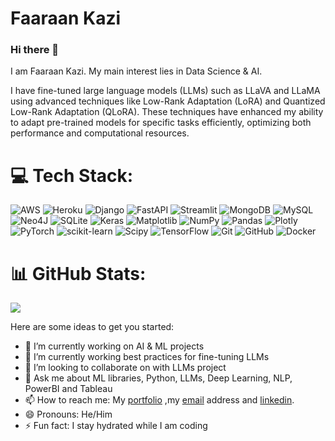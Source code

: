 # Faaraan Kazi

             

### Hi there 👋

I am Faaraan Kazi. My main interest lies in Data Science & AI.

I have fine-tuned large language models (LLMs) such as LLaVA and LLaMA using advanced techniques like Low-Rank Adaptation (LoRA) and Quantized Low-Rank Adaptation (QLoRA). These techniques have enhanced my ability to adapt pre-trained models for specific tasks efficiently, optimizing both performance and computational resources.

# 💻 Tech Stack:
 ![AWS](https://img.shields.io/badge/AWS-%23FF9900.svg?style=for-the-badge&logo=amazon-aws&logoColor=white) ![Heroku](https://img.shields.io/badge/heroku-%23430098.svg?style=for-the-badge&logo=heroku&logoColor=white) ![Django](https://img.shields.io/badge/django-%23092E20.svg?style=for-the-badge&logo=django&logoColor=white) ![FastAPI](https://img.shields.io/badge/FastAPI-005571?style=for-the-badge&logo=fastapi) ![Streamlit](https://img.shields.io/badge/Streamlit-%23FE4B4B.svg?style=for-the-badge&logo=streamlit&logoColor=white) ![MongoDB](https://img.shields.io/badge/MongoDB-%234ea94b.svg?style=for-the-badge&logo=mongodb&logoColor=white) ![MySQL](https://img.shields.io/badge/mysql-4479A1.svg?style=for-the-badge&logo=mysql&logoColor=white) ![Neo4J](https://img.shields.io/badge/Neo4j-008CC1?style=for-the-badge&logo=neo4j&logoColor=white) ![SQLite](https://img.shields.io/badge/sqlite-%2307405e.svg?style=for-the-badge&logo=sqlite&logoColor=white) ![Keras](https://img.shields.io/badge/Keras-%23D00000.svg?style=for-the-badge&logo=Keras&logoColor=white) ![Matplotlib](https://img.shields.io/badge/Matplotlib-%23ffffff.svg?style=for-the-badge&logo=Matplotlib&logoColor=black) ![NumPy](https://img.shields.io/badge/numpy-%23013243.svg?style=for-the-badge&logo=numpy&logoColor=white) ![Pandas](https://img.shields.io/badge/pandas-%23150458.svg?style=for-the-badge&logo=pandas&logoColor=white) ![Plotly](https://img.shields.io/badge/Plotly-%233F4F75.svg?style=for-the-badge&logo=plotly&logoColor=white) ![PyTorch](https://img.shields.io/badge/PyTorch-%23EE4C2C.svg?style=for-the-badge&logo=PyTorch&logoColor=white) ![scikit-learn](https://img.shields.io/badge/scikit--learn-%23F7931E.svg?style=for-the-badge&logo=scikit-learn&logoColor=white) ![Scipy](https://img.shields.io/badge/SciPy-%230C55A5.svg?style=for-the-badge&logo=scipy&logoColor=%white) ![TensorFlow](https://img.shields.io/badge/TensorFlow-%23FF6F00.svg?style=for-the-badge&logo=TensorFlow&logoColor=white) ![Git](https://img.shields.io/badge/git-%23F05033.svg?style=for-the-badge&logo=git&logoColor=white) ![GitHub](https://img.shields.io/badge/github-%23121011.svg?style=for-the-badge&logo=github&logoColor=white) ![Docker](https://img.shields.io/badge/docker-%230db7ed.svg?style=for-the-badge&logo=docker&logoColor=white) 
# 📊 GitHub Stats:
![](https://github-readme-stats.vercel.app/api/top-langs/?username=faaraan1997&theme=dark&hide_border=false&include_all_commits=false&count_private=false&layout=compact)

Here are some ideas to get you started:

- 🔭 I’m currently working on AI & ML projects
- 🌱 I’m currently working best practices for fine-tuning LLMs
- 👯 I’m looking to collaborate on with LLMs project
- 💬 Ask me about ML libraries, Python, LLMs, Deep Learning, NLP, PowerBI and Tableau
- 📫 How to reach me: My [portfolio](https://faaraan1997.github.io/faaraankazi.github.io/) ,my [email](mailto:faaraankazi@gmail.com?subject=[GitHub]%20Source%20Han%20Sans) address and [linkedin](https://www.linkedin.com/in/faaraan-kazi/).
- 😄 Pronouns: He/Him
- ⚡ Fun fact: I stay hydrated while I am coding

